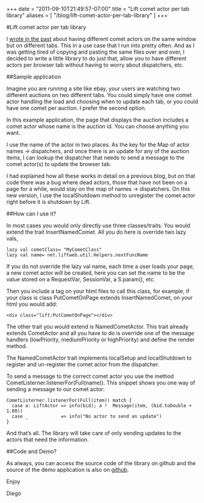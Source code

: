 +++
date = "2011-09-10T21:49:57-07:00"
title = "Lift comet actor per tab library"
aliases = [
	"/blog/lift-comet-actor-per-tab-library"
]
+++

[title=]: /
[category: Lift]: /
[date: 2011/09/10]: /
[tags: {actor, comet, jvm, lift, liftweb, scala}]: /


#Lift comet actor per tab library

I [wrote in the past](/blog/lift-comet-and-a-rest-api) about having different comet actors on the same window but on different tabs. This in a use case that I run into pretty often. And as I was getting tired of copying and pasting the same files over and over, I decided to write a little library to do just that, allow you to have different actors per browser tab without having to worry about dispatchers, etc.

##Sample application

Imagine you are running a site like ebay, your users are watching two different auctions on two different tabs. You could simply have one comet actor handling the load and choosing when to update each tab, or you could have one comet per auction. I prefer the second option.

In this example application, the page that displays the auction includes a comet actor whose name is the auction id. You can choose anything you want.

I use the name of the actor in two places. As the key for the Map of actor names -> dispatchers, and once there is an update for any of the auction items, I can lookup the dispatcher that needs to send a message to the comet actor(s) to update the browser tab.

I had explained how all these works in detail on a previous blog, but on that code there was a bug where dead actors, those that have not been on a page for a while, would stay on the map of names -> dispatchers. On this new version, I use the localShutdown method to unregister the comet actor right before it is shutdown by Lift.

##How can I use it?

In most cases you would only directly use three classes/traits. You would extend the trait InsertNamedComet. All you do here is override two lazy vals,

```
lazy val cometClass= "MyCometClass"
lazy val name= net.liftweb.util.Helpers.nextFuncName
```

If you do not override the lazy val name, each time a user loads your page, a new comet actor will be created, here you can set the name to be the value stored on a RequestVar, SessionVar, a S.param(), etc.

Then you include a tag on your html files to call this class, for example, if your class is class PutCometOnPage extends InsertNamedComet, on your html you would add:

```
<div class="lift:PutCometOnPage"></div>
```

The other trait you would extend is NamedCometActor. This trait already extends CometActor and all you have to do is override one of the message handlers (lowPriority, mediumPriority or highPriority) and define the render method.

The NamedCometActor trait implements localSetup and localShutdown to register and un-register the comet actor from the dispatcher.

To send a message to the correct comet actor you use the method CometListerner.listenerFor(Full(name)). This snippet shows you one way of sending a message to our comet actor:

```
CometListerner.listenerFor(Full(item)) match {
  case a: LiftActor => info(bid); a !  Message(item, (bid.toDouble + 1.00))
  case _            => info("No actor to send an update")
}
```

And that’s all. The library will take care of only sending updates to the actors that need the information.

##Code and Demo?

As always, you can access the source code of the library on github and the source of the demo application is also on [github](https://github.com/fmpwizard/lift_auction).

Enjoy

  Diego
